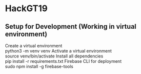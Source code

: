 # HackGT19
## Setup for Development (Working in virtual environment)
Create a virtual environment  
    python3 -m venv venv
Activate a virtual environment  
    source venv/bin/activate
Install all dependencies  
    pip install -r requirements.txt
Firebase CLI for deployment  
    sudo npm install -g firebase-tools

